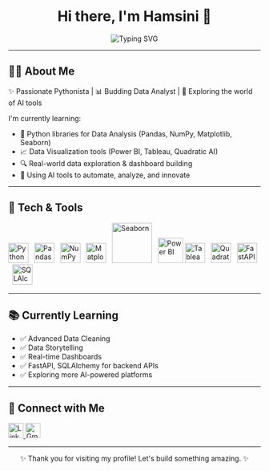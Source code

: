 <h1 align="center">Hi there, I'm Hamsini 👋</h1>

<p align="center">
  <img 
    src="https://readme-typing-svg.demolab.com?font=Fira+Code&weight=500&pause=1000&color=F58CBA&center=true&vCenter=true&width=600&lines=Python+Developer+%F0%9F%90%8D+and+Data+Explorer+%F0%9F%93%88;Learning+AI+Tools+to+Solve+Real+Problems+%F0%9F%A4%96;Building+Dashboards+and+Smart+Insights+%F0%9F%93%8A;Let's+Code%2C+Analyze%2C+and+Innovate+Together+%E2%9C%A8"
    alt="Typing SVG"
/>
</p>

---

## 👩‍💻 About Me

✨ Passionate Pythonista | 📊 Budding Data Analyst | 🤖 Exploring the world of AI tools

I'm currently learning:

- 🐍 Python libraries for Data Analysis (Pandas, NumPy, Matplotlib, Seaborn)  
- 📈 Data Visualization tools (Power BI, Tableau, Quadratic AI)  
- 🔍 Real-world data exploration & dashboard building  
- 🧠 Using AI tools to automate, analyze, and innovate  

---

## 🧰 Tech & Tools

<p>
  <img src="https://cdn.jsdelivr.net/gh/devicons/devicon/icons/python/python-original.svg" width="40" title="Python"/> &nbsp;
  <img src="https://cdn.jsdelivr.net/gh/devicons/devicon/icons/pandas/pandas-original.svg" width="40" title="Pandas"/> &nbsp;
  <img src="https://cdn.jsdelivr.net/gh/devicons/devicon/icons/numpy/numpy-original.svg" width="40" title="NumPy"/> &nbsp;
  <img src="https://matplotlib.org/_static/logo2_compressed.svg" width="40" title="Matplotlib"/> &nbsp;
  <img src="https://seaborn.pydata.org/_static/logo-wide-lightbg.svg" width="80" title="Seaborn"/> &nbsp;
  <img src="https://download.logo.wine/logo/Power_BI/Power_BI-Logo.wine.png" width="50" alt="Power BI"/>
  <img src="https://cdn.worldvectorlogo.com/logos/tableau-software.svg" width="40" title="Tableau"/> &nbsp;
  <img src="https://avatars.githubusercontent.com/u/113800060?s=200&v=4" width="40" title="Quadratic AI"/> &nbsp;
  <img src="https://cdn.jsdelivr.net/gh/devicons/devicon/icons/fastapi/fastapi-original.svg" width="40" title="FastAPI"/> &nbsp;
  <img src="https://cdn.jsdelivr.net/gh/devicons/devicon/icons/sqlalchemy/sqlalchemy-original.svg" width="40" title="SQLAlchemy"/>
</p>

---

## 📚 Currently Learning

- ✅ Advanced Data Cleaning  
- ✅ Data Storytelling  
- ✅ Real-time Dashboards  
- ✅ FastAPI, SQLAlchemy for backend APIs  
- ✅ Exploring more AI-powered platforms  

---

## 🤝 Connect with Me

<p>
  <a href="https://www.linkedin.com/in/hamsinitr" target="_blank">
    <img src="https://cdn-icons-png.flaticon.com/512/174/174857.png" width="30" alt="LinkedIn"/>
  </a>

  <a href="mailto:hamsinitr@gmail.com">
    <img src="https://cdn-icons-png.flaticon.com/512/732/732200.png" width="30" alt="Gmail"/>
  </a>
</p>

---

<p align="center">✨ Thank you for visiting my profile! Let's build something amazing. ✨</p>
